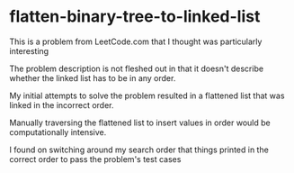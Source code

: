 # flatten-binary-tree-to-linked-list

This is a problem from LeetCode.com that I thought was particularly interesting

The problem description is not fleshed out in that it doesn't describe whether the linked list has to be in any order.

My initial attempts to solve the problem resulted in a flattened list that was linked in the incorrect order.

Manually traversing the flattened list to insert values in order would be computationally intensive.

I found on switching around my search order that things printed in the correct order to pass the problem's test cases
